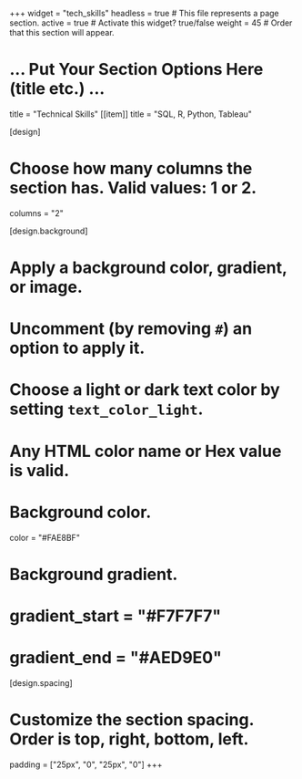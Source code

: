 +++
widget = "tech_skills"
headless = true  # This file represents a page section.
active = true  # Activate this widget? true/false
weight = 45  # Order that this section will appear.

# ... Put Your Section Options Here (title etc.) ...
title = "Technical Skills"
[[item]]
  title = "SQL, R, Python, Tableau"

[design]
  # Choose how many columns the section has. Valid values: 1 or 2.
  columns = "2"

[design.background]
  # Apply a background color, gradient, or image.
  #   Uncomment (by removing `#`) an option to apply it.
  #   Choose a light or dark text color by setting `text_color_light`.
  #   Any HTML color name or Hex value is valid.

  # Background color.
  color = "#FAE8BF"
  
  # Background gradient.
  # gradient_start = "#F7F7F7"
  # gradient_end = "#AED9E0"

[design.spacing]
  # Customize the section spacing. Order is top, right, bottom, left.
  padding = ["25px", "0", "25px", "0"]
+++
